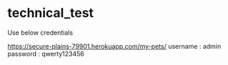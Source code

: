# technical_test

Use below credentials

https://secure-plains-79901.herokuapp.com/my-pets/
username : admin
password : qwerty123456
